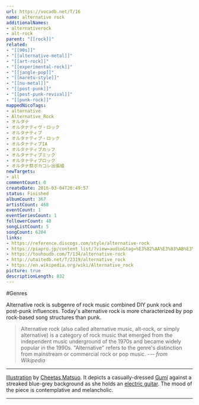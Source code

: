 ```yaml
---
url: https://vocadb.net/T/16
name: alternative rock
additionalNames: 
- alternativerock
- alt-rock
parent: "[[rock]]"
related:
- "[[90s]]"
- "[[alternative-metal]]"
- "[[art-rock]]"
- "[[experimental-rock]]"
- "[[jangle-pop]]"
- "[[maretu-style]]"
- "[[nu-metal]]"
- "[[post-punk]]"
- "[[post-punk-revival]]"
- "[[punk-rock]]"
mappedNicoTags:
- alternative
- Alternative_Rock
- オルタナ
- オルタナティヴ・ロック
- オルタナティブ
- オルタナティブ・ロック
- オルタナティブIA
- オルタナティブカッフ
- オルタナティブミック
- オルタナティブロック
- オルタナ祭ボカコレ出張組
newTargets:
- all
commentCount: 0
createDate: 2016-03-04T20:49:57
status: Finished
albumCount: 367
artistCount: 468
eventCount: 1
eventSeriesCount: 1
followerCount: 48
songListCount: 5
songCount: 6204
links: 
- https://reference.discogs.com/style/alternative-rock
- https://piapro.jp/content_list/?view=audio&tag=%E3%82%AA%E3%83%AB%E3%82%BF%E3%83%8A%E3%83%86%E3%82%A3%E3%83%96%E3%83%AD%E3%83%83%E3%82%AF
- https://touhoudb.com/T/134/alternative-rock
- http://utaitedb.net/T/2319/alternative_rock
- https://en.wikipedia.org/wiki/Alternative_rock
picture: true
descriptionLength: 832
---
```


#Genres

Alternative rock is subgenre of rock music combined DIY punk rock and post-punk influences. Today's alternative rock is more characterized by pop rock-based song structures than punk.
>Alternative rock (also called alternative music, alt-rock, or simply alternative) is a category of rock music that emerged from the independent music underground of the 1970s and became widely popular in the 1990s. "Alternative" refers to the genre's distinction from mainstream or commercial rock or pop music. --- *from Wikipedia*

---
[Illustration](https://piapro.jp/t/usYA) by [Cheetas Matsuo](https://vocadb.net/Ar/7796). It depicts a casually-dressed [Gumi](https://vocadb.net/Ar/3) against a streaked blue-grey background as she holds an [electric guitar](https://vocadb.net/T/2914). The mood of the piece is contemplative and melancholic.

---

